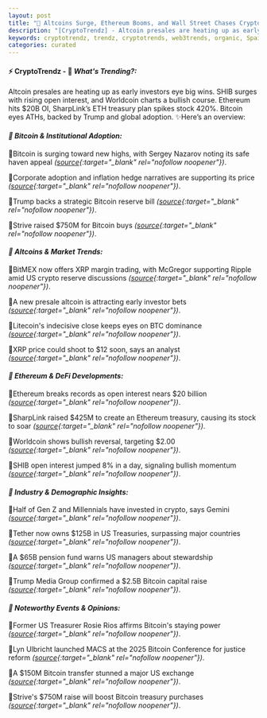 ```yaml
---
layout: post
title: "🌅 Altcoins Surge, Ethereum Booms, and Wall Street Chases Crypto Treasuries"
description: "[CryptoTrendz] - Altcoin presales are heating up as early investors eye big wins. SHIB surges with rising open interest, and Worldcoin charts a bullish course. Ethereum hits $20B OI, SharpLink’s ETH treasury plan spikes stock 420%. Bitcoin eyes ATHs, backed by Trump and global adoption."
keywords: cryptotrendz, trendz, cryptotrends, web3trends, organic, Spain, CEO, Chainlink, XRP, Bitcoin, Ethereum, Investors, BTC, Altcoin, Analyst, Crypto, Trading, Trump
categories: curated
---
```


#### ⚡ CryptoTrendz - 📌 *What's Trending?:*

Altcoin presales are heating up as early investors eye big wins. SHIB surges with rising open interest, and Worldcoin charts a bullish course. Ethereum hits $20B OI, SharpLink’s ETH treasury plan spikes stock 420%. Bitcoin eyes ATHs, backed by Trump and global adoption. ✨Here’s an overview:


#### *🔖  Bitcoin & Institutional Adoption:*  

🔹Bitcoin is surging toward new highs, with Sergey Nazarov noting its safe haven appeal *([source](https://s.avyag.com/h8pp){:target="_blank" rel="nofollow noopener"})*.  

🔹Corporate adoption and inflation hedge narratives are supporting its price *([source](https://s.avyag.com/ikz6){:target="_blank" rel="nofollow noopener"})*.  

🔹Trump backs a strategic Bitcoin reserve bill *([source](https://s.avyag.com/qfvo){:target="_blank" rel="nofollow noopener"})*.  

🔹Strive raised $750M for Bitcoin buys *([source](https://s.avyag.com/nwu9){:target="_blank" rel="nofollow noopener"})*.  

#### *🔖  Altcoins & Market Trends:*  

🔹BitMEX now offers XRP margin trading, with McGregor supporting Ripple amid US crypto reserve discussions *([source](https://s.avyag.com/eirh){:target="_blank" rel="nofollow noopener"})*.  

🔹A new presale altcoin is attracting early investor bets *([source](https://s.avyag.com/4429){:target="_blank" rel="nofollow noopener"})*.  

🔹Litecoin's indecisive close keeps eyes on BTC dominance *([source](https://s.avyag.com/hfre){:target="_blank" rel="nofollow noopener"})*.  

🔹XRP price could shoot to $12 soon, says an analyst *([source](https://s.avyag.com/ihn6){:target="_blank" rel="nofollow noopener"})*.  

#### *🔖  Ethereum & DeFi Developments:*  

🔹Ethereum breaks records as open interest nears $20 billion *([source](https://s.avyag.com/wgk0){:target="_blank" rel="nofollow noopener"})*.  

🔹SharpLink raised $425M to create an Ethereum treasury, causing its stock to soar *([source](https://s.avyag.com/htg5){:target="_blank" rel="nofollow noopener"})*.  

🔹Worldcoin shows bullish reversal, targeting $2.00 *([source](https://s.avyag.com/d4qb){:target="_blank" rel="nofollow noopener"})*.  

🔹SHIB open interest jumped 8% in a day, signaling bullish momentum *([source](https://s.avyag.com/6m5a){:target="_blank" rel="nofollow noopener"})*.  

#### *🔖  Industry & Demographic Insights:*  

🔹Half of Gen Z and Millennials have invested in crypto, says Gemini *([source](https://s.avyag.com/i7tx){:target="_blank" rel="nofollow noopener"})*.  

🔹Tether now owns $125B in US Treasuries, surpassing major countries *([source](https://s.avyag.com/mu4m){:target="_blank" rel="nofollow noopener"})*.  

🔹A $65B pension fund warns US managers about stewardship *([source](https://s.avyag.com/y9o3){:target="_blank" rel="nofollow noopener"})*.  

🔹Trump Media Group confirmed a $2.5B Bitcoin capital raise *([source](https://s.avyag.com/5k21){:target="_blank" rel="nofollow noopener"})*.  

#### *🔖  Noteworthy Events & Opinions:*  

🔹Former US Treasurer Rosie Rios affirms Bitcoin's staying power *([source](https://s.avyag.com/542p){:target="_blank" rel="nofollow noopener"})*.  

🔹Lyn Ulbricht launched MACS at the 2025 Bitcoin Conference for justice reform *([source](https://s.avyag.com/pgiy){:target="_blank" rel="nofollow noopener"})*.  

🔹A $150M Bitcoin transfer stunned a major US exchange *([source](https://s.avyag.com/sb8l){:target="_blank" rel="nofollow noopener"})*.  

🔹Strive's $750M raise will boost Bitcoin treasury purchases *([source](https://s.avyag.com/vy5i){:target="_blank" rel="nofollow noopener"})*.
